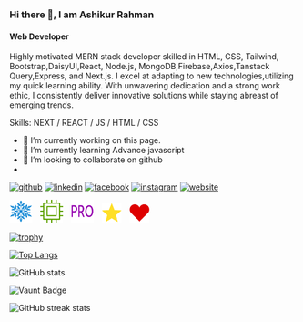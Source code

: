 ### Hi there 👋, I am Ashikur Rahman
#### Web Developer


Highly motivated MERN stack developer skilled in HTML, CSS, Tailwind, Bootstrap,DaisyUI,React, Node.js, MongoDB,Firebase,Axios,Tanstack Query,Express, and Next.js. I excel at adapting to new technologies,utilizing my quick learning ability. With unwavering dedication and a strong work ethic, I consistently deliver innovative solutions while staying abreast of emerging trends.

Skills: NEXT / REACT / JS / HTML / CSS

- 🔭 I’m currently working on this page. 
- 🌱 I’m currently learning Advance javascript 
- 👯 I’m looking to collaborate on github
- 
[<img src='https://cdn.jsdelivr.net/npm/simple-icons@3.0.1/icons/github.svg' alt='github' height='40'>](https://github.com/ashik2765)  [<img src='https://cdn.jsdelivr.net/npm/simple-icons@3.0.1/icons/linkedin.svg' alt='linkedin' height='40'>](https://www.linkedin.com/in/https://www.linkedin.com/in/ashikur-rahman-a66828154//)  [<img src='https://cdn.jsdelivr.net/npm/simple-icons@3.0.1/icons/facebook.svg' alt='facebook' height='40'>](https://www.facebook.com/https://www.facebook.com/ashikrahman2765)  [<img src='https://cdn.jsdelivr.net/npm/simple-icons@3.0.1/icons/instagram.svg' alt='instagram' height='40'>](https://www.instagram.com/https://www.instagram.com/_ashikur.rahman//)  [<img src='https://cdn.jsdelivr.net/npm/simple-icons@3.0.1/icons/icloud.svg' alt='website' height='40'>](https://lucent-kashata-74b5df.netlify.app/)
  

<a href='https://archiveprogram.github.com/'><img src='https://raw.githubusercontent.com/acervenky/animated-github-badges/master/assets/acbadge.gif' width='40' height='40'></a> <a href='https://docs.github.com/en/developers'><img src='https://raw.githubusercontent.com/acervenky/animated-github-badges/master/assets/devbadge.gif' width='40' height='40'></a> <a href='https://github.com/pricing'><img src='https://raw.githubusercontent.com/acervenky/animated-github-badges/master/assets/pro.gif' width='40' height='40'></a> <a href='https://stars.github.com/'><img src='https://raw.githubusercontent.com/acervenky/animated-github-badges/master/assets/starbadge.gif' width='35' height='35'></a> <a href='https://docs.github.com/en/github/supporting-the-open-source-community-with-github-sponsors'><img src='https://raw.githubusercontent.com/acervenky/animated-github-badges/master/assets/sponsorbadge.gif' width='35' height='35'></a> 

[![trophy](https://github-profile-trophy.vercel.app/?username=ashik2765)](https://github.com/ryo-ma/github-profile-trophy)

[![Top Langs](https://github-readme-stats.vercel.app/api/top-langs/?username=ashik2765)](https://github.com/anuraghazra/github-readme-stats)

![GitHub stats](https://github-readme-stats.vercel.app/api?username=ashik2765&show_icons=true&count_private=true)  

![Vaunt Badge](https://api.vaunt.dev/v1/github/entities/ashik2765/contributions?format=svg&private=true)  

![GitHub streak stats](https://streak-stats.demolab.com/?user=ashik2765)  

